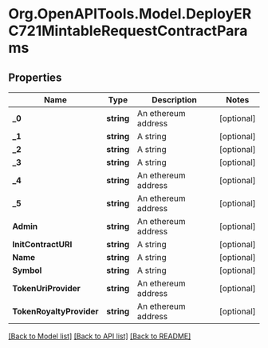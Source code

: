 # Org.OpenAPITools.Model.DeployERC721MintableRequestContractParams

## Properties

Name | Type | Description | Notes
------------ | ------------- | ------------- | -------------
**_0** | **string** | An ethereum address | [optional] 
**_1** | **string** | A string | [optional] 
**_2** | **string** | A string | [optional] 
**_3** | **string** | A string | [optional] 
**_4** | **string** | An ethereum address | [optional] 
**_5** | **string** | An ethereum address | [optional] 
**Admin** | **string** | An ethereum address | [optional] 
**InitContractURI** | **string** | A string | [optional] 
**Name** | **string** | A string | [optional] 
**Symbol** | **string** | A string | [optional] 
**TokenUriProvider** | **string** | An ethereum address | [optional] 
**TokenRoyaltyProvider** | **string** | An ethereum address | [optional] 

[[Back to Model list]](../README.md#documentation-for-models) [[Back to API list]](../README.md#documentation-for-api-endpoints) [[Back to README]](../README.md)

